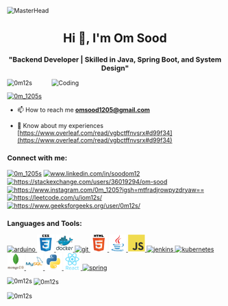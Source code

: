 ![MasterHead](https://www.krea.ai/api/img?f=webp&i=https%3A%2F%2Ftest1-emgndhaqd0c9h2db.a01.azurefd.net%2Fimages%2F7d06b912-444c-4f71-bc1a-9d074bf49190.png)


<h1 align="center">Hi 👋, I'm Om Sood</h1>
<h3 align="center"> "Backend Developer | Skilled in Java, Spring Boot, and System Design"</h3>
<img align="right" alt="Coding" width="400" src="https://imgs.search.brave.com/11DWmFu-wB27zXlC92RMaKEh4KfeVHnsvgzvxuQRMz8/rs:fit:860:0:0:0/g:ce/aHR0cHM6Ly9naWZk/Yi5jb20vaW1hZ2Vz/L2hpZ2gvYW5pbWF0/ZWQtbWFuLWNvbXB1/dGVyLWNvZGluZy1u/YWU2bWVjMzc4bHNn/MWkzLmdpZg.gif">

<p align="left"> <img src="https://komarev.com/ghpvc/?username=0m12s&label=Profile%20views&color=0e75b6&style=flat" alt="0m12s" /> </p>

<p align="left"> <a href="https://twitter.com/0m_1205s" target="blank"><img src="https://img.shields.io/twitter/follow/0m_1205s?logo=twitter&style=for-the-badge" alt="0m_1205s" /></a> </p>

- 📫 How to reach me **omsood1205@gmail.com**

- 📄 Know about my experiences [https://www.overleaf.com/read/vgbctffnvsrx#d99f34](https://www.overleaf.com/read/vgbctffnvsrx#d99f34)

<h3 align="left">Connect with me:</h3>
<p align="left">
<a href="https://twitter.com/0m_1205s" target="blank"><img align="center" src="https://raw.githubusercontent.com/rahuldkjain/github-profile-readme-generator/master/src/images/icons/Social/twitter.svg" alt="0m_1205s" height="30" width="40" /></a>
<a href="https://linkedin.com/in/www.linkedin.com/in/soodom12" target="blank"><img align="center" src="https://raw.githubusercontent.com/rahuldkjain/github-profile-readme-generator/master/src/images/icons/Social/linked-in-alt.svg" alt="www.linkedin.com/in/soodom12" height="30" width="40" /></a>
<a href="https://stackoverflow.com/users/https://stackexchange.com/users/36019294/om-sood" target="blank"><img align="center" src="https://raw.githubusercontent.com/rahuldkjain/github-profile-readme-generator/master/src/images/icons/Social/stack-overflow.svg" alt="https://stackexchange.com/users/36019294/om-sood" height="30" width="40" /></a>
<a href="https://instagram.com/https://www.instagram.com/0m_1205?igsh=mtfradjrowpyzdryaw==" target="blank"><img align="center" src="https://raw.githubusercontent.com/rahuldkjain/github-profile-readme-generator/master/src/images/icons/Social/instagram.svg" alt="https://www.instagram.com/0m_1205?igsh=mtfradjrowpyzdryaw==" height="30" width="40" /></a>
<a href="https://www.leetcode.com/https://leetcode.com/u/iom12s/" target="blank"><img align="center" src="https://raw.githubusercontent.com/rahuldkjain/github-profile-readme-generator/master/src/images/icons/Social/leet-code.svg" alt="https://leetcode.com/u/iom12s/" height="30" width="40" /></a>
<a href="https://auth.geeksforgeeks.org/user/https://www.geeksforgeeks.org/user/0m12s/" target="blank"><img align="center" src="https://raw.githubusercontent.com/rahuldkjain/github-profile-readme-generator/master/src/images/icons/Social/geeks-for-geeks.svg" alt="https://www.geeksforgeeks.org/user/0m12s/" height="30" width="40" /></a>
</p>

<h3 align="left">Languages and Tools:</h3>
<p align="left"> <a href="https://www.arduino.cc/" target="_blank" rel="noreferrer"> <img src="https://cdn.worldvectorlogo.com/logos/arduino-1.svg" alt="arduino" width="40" height="40"/> </a> <a href="https://www.w3schools.com/css/" target="_blank" rel="noreferrer"> <img src="https://raw.githubusercontent.com/devicons/devicon/master/icons/css3/css3-original-wordmark.svg" alt="css3" width="40" height="40"/> </a> <a href="https://www.docker.com/" target="_blank" rel="noreferrer"> <img src="https://raw.githubusercontent.com/devicons/devicon/master/icons/docker/docker-original-wordmark.svg" alt="docker" width="40" height="40"/> </a> <a href="https://git-scm.com/" target="_blank" rel="noreferrer"> <img src="https://www.vectorlogo.zone/logos/git-scm/git-scm-icon.svg" alt="git" width="40" height="40"/> </a> <a href="https://www.w3.org/html/" target="_blank" rel="noreferrer"> <img src="https://raw.githubusercontent.com/devicons/devicon/master/icons/html5/html5-original-wordmark.svg" alt="html5" width="40" height="40"/> </a> <a href="https://www.java.com" target="_blank" rel="noreferrer"> <img src="https://raw.githubusercontent.com/devicons/devicon/master/icons/java/java-original.svg" alt="java" width="40" height="40"/> </a> <a href="https://developer.mozilla.org/en-US/docs/Web/JavaScript" target="_blank" rel="noreferrer"> <img src="https://raw.githubusercontent.com/devicons/devicon/master/icons/javascript/javascript-original.svg" alt="javascript" width="40" height="40"/> </a> <a href="https://www.jenkins.io" target="_blank" rel="noreferrer"> <img src="https://www.vectorlogo.zone/logos/jenkins/jenkins-icon.svg" alt="jenkins" width="40" height="40"/> </a> <a href="https://kubernetes.io" target="_blank" rel="noreferrer"> <img src="https://www.vectorlogo.zone/logos/kubernetes/kubernetes-icon.svg" alt="kubernetes" width="40" height="40"/> </a> <a href="https://www.mongodb.com/" target="_blank" rel="noreferrer"> <img src="https://raw.githubusercontent.com/devicons/devicon/master/icons/mongodb/mongodb-original-wordmark.svg" alt="mongodb" width="40" height="40"/> </a> <a href="https://www.mysql.com/" target="_blank" rel="noreferrer"> <img src="https://raw.githubusercontent.com/devicons/devicon/master/icons/mysql/mysql-original-wordmark.svg" alt="mysql" width="40" height="40"/> </a> <a href="https://www.python.org" target="_blank" rel="noreferrer"> <img src="https://raw.githubusercontent.com/devicons/devicon/master/icons/python/python-original.svg" alt="python" width="40" height="40"/> </a> <a href="https://reactjs.org/" target="_blank" rel="noreferrer"> <img src="https://raw.githubusercontent.com/devicons/devicon/master/icons/react/react-original-wordmark.svg" alt="react" width="40" height="40"/> </a> <a href="https://spring.io/" target="_blank" rel="noreferrer"> <img src="https://www.vectorlogo.zone/logos/springio/springio-icon.svg" alt="spring" width="40" height="40"/> </a> </p>

<p><img align="left" src="https://github-readme-stats.vercel.app/api/top-langs?username=0m12s&show_icons=true&locale=en&layout=compact" alt="0m12s" /></p>

<p>&nbsp;<img align="center" src="https://github-readme-stats.vercel.app/api?username=0m12s&show_icons=true&locale=en" alt="0m12s" /></p>

<p><img align="center" src="https://github-readme-streak-stats.herokuapp.com/?user=0m12s&" alt="0m12s" /></p>
